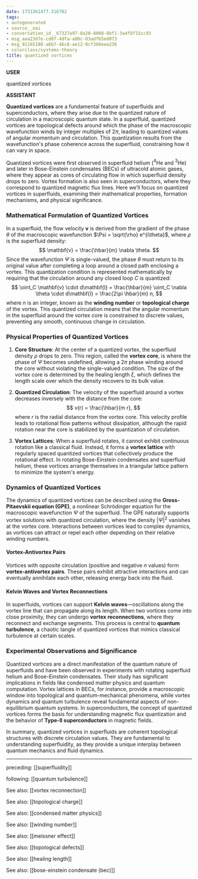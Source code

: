 ```yaml
---
date: 1731361477.316782
tags:
- autogenerated
- source__oai
- conversation_id__67327a97-8a20-8008-8bf1-3a4f8f15cc93
- msg_aaa23d7e-cd07-4dfa-a00c-03adf65ed073
- msg_91165188-a6b7-46c8-ae12-0cf360eea236
- colorclass/systems-theory
title: quantized vortices
---
```


**USER**

quantized vortices


**ASSISTANT**

**Quantized vortices** are a fundamental feature of superfluids and superconductors, where they arise due to the quantized nature of circulation in a macroscopic quantum state. In a superfluid, quantized vortices are topological defects around which the phase of the macroscopic wavefunction winds by integer multiples of $2\pi$, leading to quantized values of angular momentum and circulation. This quantization results from the wavefunction's phase coherence across the superfluid, constraining how it can vary in space.

Quantized vortices were first observed in superfluid helium ($^4$He and $^3$He) and later in Bose-Einstein condensates (BECs) of ultracold atomic gases, where they appear as cores of circulating flow in which superfluid density drops to zero. Vortex formation is also seen in superconductors, where they correspond to quantized magnetic flux lines. Here we’ll focus on quantized vortices in superfluids, examining their mathematical properties, formation mechanisms, and physical significance.

### Mathematical Formulation of Quantized Vortices

In a superfluid, the flow velocity $\mathbf{v}$ is derived from the gradient of the phase $\theta$ of the macroscopic wavefunction $\Psi = \sqrt{\rho} e^{i\theta}$, where $\rho$ is the superfluid density:
$$
\mathbf{v} = \frac{\hbar}{m} \nabla \theta.
$$
Since the wavefunction $\Psi$ is single-valued, the phase $\theta$ must return to its original value after completing a loop around a closed path enclosing a vortex. This quantization condition is represented mathematically by requiring that the circulation around any closed loop $C$ is quantized:
$$
\oint_C \mathbf{v} \cdot d\mathbf{l} = \frac{\hbar}{m} \oint_C \nabla \theta \cdot d\mathbf{l} = \frac{2\pi \hbar}{m} n,
$$
where $n$ is an integer, known as the **winding number** or **topological charge** of the vortex. This quantized circulation means that the angular momentum in the superfluid around the vortex core is constrained to discrete values, preventing any smooth, continuous change in circulation.

### Physical Properties of Quantized Vortices

1. **Core Structure**: At the center of a quantized vortex, the superfluid density $\rho$ drops to zero. This region, called the **vortex core**, is where the phase of $\Psi$ becomes undefined, allowing a $2\pi$ phase winding around the core without violating the single-valued condition. The size of the vortex core is determined by the healing length $\xi$, which defines the length scale over which the density recovers to its bulk value.

2. **Quantized Circulation**: The velocity of the superfluid around a vortex decreases inversely with the distance from the core:
   $$
   v(r) = \frac{\hbar}{m r},
   $$
   where $r$ is the radial distance from the vortex core. This velocity profile leads to rotational flow patterns without dissipation, although the rapid rotation near the core is stabilized by the quantization of circulation.

3. **Vortex Lattices**: When a superfluid rotates, it cannot exhibit continuous rotation like a classical fluid. Instead, it forms a **vortex lattice** with regularly spaced quantized vortices that collectively produce the rotational effect. In rotating Bose-Einstein condensates and superfluid helium, these vortices arrange themselves in a triangular lattice pattern to minimize the system's energy.

### Dynamics of Quantized Vortices

The dynamics of quantized vortices can be described using the **Gross-Pitaevskii equation (GPE)**, a nonlinear Schrödinger equation for the macroscopic wavefunction $\Psi$ of the superfluid. The GPE naturally supports vortex solutions with quantized circulation, where the density $|\Psi|^2$ vanishes at the vortex core. Interactions between vortices lead to complex dynamics, as vortices can attract or repel each other depending on their relative winding numbers.

#### Vortex-Antivortex Pairs
Vortices with opposite circulation (positive and negative $n$ values) form **vortex-antivortex pairs**. These pairs exhibit attractive interactions and can eventually annihilate each other, releasing energy back into the fluid.

#### Kelvin Waves and Vortex Reconnections
In superfluids, vortices can support **Kelvin waves**—oscillations along the vortex line that can propagate along its length. When two vortices come into close proximity, they can undergo **vortex reconnections**, where they reconnect and exchange segments. This process is central to **quantum turbulence**, a chaotic tangle of quantized vortices that mimics classical turbulence at certain scales.

### Experimental Observations and Significance

Quantized vortices are a direct manifestation of the quantum nature of superfluids and have been observed in experiments with rotating superfluid helium and Bose-Einstein condensates. Their study has significant implications in fields like condensed matter physics and quantum computation. Vortex lattices in BECs, for instance, provide a macroscopic window into topological and quantum-mechanical phenomena, while vortex dynamics and quantum turbulence reveal fundamental aspects of non-equilibrium quantum systems. In superconductors, the concept of quantized vortices forms the basis for understanding magnetic flux quantization and the behavior of **Type-II superconductors** in magnetic fields.

In summary, quantized vortices in superfluids are coherent topological structures with discrete circulation values. They are fundamental to understanding superfluidity, as they provide a unique interplay between quantum mechanics and fluid dynamics.


---

preceding: [[superfluidity]]  


following: [[quantum turbulence]]

See also: [[vortex reconnection]]


See also: [[topological charge]]


See also: [[condensed matter physics]]


See also: [[winding number]]


See also: [[meissner effect]]


See also: [[topological defects]]


See also: [[healing length]]


See also: [[bose-einstein condensate (bec)]]